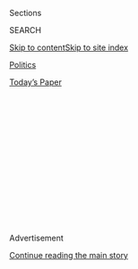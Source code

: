 <div id="app">

<div>

<div>

<div>

<div class="NYTAppHideMasthead css-1q2w90k e1suatyy0">

<div class="section css-ui9rw0 e1suatyy2">

<div class="css-eph4ug er09x8g0">

<div class="css-6n7j50">

</div>

<span class="css-1dv1kvn">Sections</span>

<div class="css-10488qs">

<span class="css-1dv1kvn">SEARCH</span>

</div>

[Skip to content](#site-content)[Skip to site
index](#site-index)

</div>

<div id="masthead-section-label" class="css-1wr3we4 eaxe0e00">

[Politics](https://www.nytimes3xbfgragh.onion/section/politics)

</div>

<div class="css-10698na e1huz5gh0">

</div>

</div>

<div id="masthead-bar-one" class="section hasLinks css-15hmgas e1csuq9d3">

<div class="css-uqyvli e1csuq9d0">

</div>

<div class="css-1uqjmks e1csuq9d1">

</div>

<div class="css-9e9ivx">

[](https://myaccount.nytimes3xbfgragh.onion/auth/login?response_type=cookie&client_id=vi)

</div>

<div class="css-1bvtpon e1csuq9d2">

[Today’s
Paper](https://www.nytimes3xbfgragh.onion/section/todayspaper)

</div>

</div>

</div>

</div>

<div data-aria-hidden="false">

<div id="site-content" data-role="main">

<div>

<div class="css-1aor85t" style="opacity:0.000000001;z-index:-1;visibility:hidden">

<div class="css-1hqnpie">

<div class="css-epjblv">

<span class="css-17xtcya">[Politics](/section/politics)</span><span class="css-x15j1o">|</span><span class="css-fwqvlz">Full
Executive Order Text: Trump’s Action Limiting Refugees Into the
U.S.</span>

</div>

<div class="css-k008qs">

<div class="css-1iwv8en">

<span class="css-18z7m18"></span>

<div>

</div>

</div>

<span class="css-1n6z4y">https://nyti.ms/2kcPWG8</span>

<div class="css-1705lsu">

<div class="css-4xjgmj">

<div class="css-4skfbu" data-role="toolbar" data-aria-label="Social Media Share buttons, Save button, and Comments Panel with current comment count" data-testid="share-tools">

  - 
  - 
  - 
  - 
    
    <div class="css-6n7j50">
    
    </div>

  - 

</div>

</div>

</div>

</div>

</div>

</div>

<div class="css-13pd83m">

</div>

<div id="top-wrapper" class="css-1sy8kpn">

<div id="top-slug" class="css-l9onyx">

Advertisement

</div>

[Continue reading the main
story](#after-top)

<div class="ad top-wrapper" style="text-align:center;height:100%;display:block;min-height:250px">

<div id="top" class="place-ad" data-position="top" data-size-key="top">

</div>

</div>

<div id="after-top">

</div>

</div>

<div id="sponsor-wrapper" class="css-1hyfx7x">

<div id="sponsor-slug" class="css-19vbshk">

Supported by

</div>

[Continue reading the main
story](#after-sponsor)

<div id="sponsor" class="ad sponsor-wrapper" style="text-align:center;height:100%;display:block">

</div>

<div id="after-sponsor">

</div>

</div>

<div class="css-1vkm6nb ehdk2mb0">

# Full Executive Order Text: Trump’s Action Limiting Refugees Into the U.S.

</div>

<div class="css-79elbk" data-testid="photoviewer-wrapper">

<div class="css-z3e15g" data-testid="photoviewer-wrapper-hidden">

</div>

<div class="css-1a48zt4 ehw59r15" data-testid="photoviewer-children">

![<span class="css-16f3y1r e13ogyst0" data-aria-hidden="true">President
Trump, at the Pentagon on Friday, signed an executive order titled
“Protecting the Nation From Foreign Terrorist Entry Into the United
States.”</span><span class="css-cnj6d5 e1z0qqy90" itemprop="copyrightHolder"><span class="css-1ly73wi e1tej78p0">Credit...</span><span><span>Stephen
Crowley/The New York
Times</span></span></span>](https://static01.graylady3jvrrxbe.onion/images/2017/01/28/us/28eo_web1/28eo_web1-articleInline.jpg?quality=75&auto=webp&disable=upscale)

</div>

</div>

<div class="css-xt80pu e12qa4dv0">

<div class="css-1w184yk e1m0lo4l0">

Jan. 27,
2017

<div class="css-4xjgmj">

<div class="css-d8bdto" data-role="toolbar" data-aria-label="Social Media Share buttons, Save button, and Comments Panel with current comment count" data-testid="share-tools">

  - 
  - 
  - 
  - 
    
    <div class="css-6n7j50">
    
    </div>

  - 

</div>

</div>

</div>

</div>

<div class="section meteredContent css-1r7ky0e" name="articleBody" itemprop="articleBody">

<div class="css-1fanzo5 StoryBodyCompanionColumn">

<div class="css-53u6y8">

*President Trump signed an executive order on Friday titled “Protecting
the Nation From Foreign Terrorist Entry Into the United States.”
Following is the language of that order, as supplied by the White
House.*

By the authority vested in me as President by the Constitution and laws
of the United States of America, including the Immigration and
Nationality Act (INA), 8 U.S.C. 1101 *et seq*., and section 301 of title
3, United States Code, and to protect the American people from terrorist
attacks by foreign nationals admitted to the United States, it is hereby
ordered as follows:

Section 1. Purpose*.* The visa-issuance process plays a crucial role in
detecting individuals with terrorist ties and stopping them from
entering the United States. Perhaps in no instance was that more
apparent than the terrorist attacks of September 11, 2001, when State
Department policy prevented consular officers from properly scrutinizing
the visa applications of several of the 19 foreign nationals who went on
to murder nearly 3,000 Americans. And while the visa-issuance process
was reviewed and amended after the September 11 attacks to better detect
would-be terrorists from receiving visas, these measures did not stop
attacks by foreign nationals who were admitted to the United States.

Numerous foreign-born individuals have been convicted or implicated in
terrorism-related crimes since September 11, 2001, including foreign
nationals who entered the United States after receiving visitor,
student, or employment visas, or who entered through the United States
refugee resettlement program. Deteriorating conditions in certain
countries due to war, strife, disaster, and civil unrest increase the
likelihood that terrorists will use any means possible to enter the
United States. The United States must be vigilant during the
visa-issuance process to ensure that those approved for admission do not
intend to harm Americans and that they have no ties to terrorism.

In order to protect Americans, the United States must ensure that those
admitted to this country do not bear hostile attitudes toward it and its
founding principles. The United States cannot, and should not, admit
those who do not support the Constitution, or those who would place
violent ideologies over American law. In addition, the United States
should not admit those who engage in acts of bigotry or hatred
(including “honor” killings, other forms of violence against women, or
the persecution of those who practice religions different from their
own) or those who would oppress Americans of any race, gender, or sexual
orientation.

</div>

</div>

<div class="css-1fanzo5 StoryBodyCompanionColumn">

<div class="css-53u6y8">

Sec. 2. Policy. It is the policy of the United States to protect its
citizens from foreign nationals who intend to commit terrorist attacks
in the United States; and to prevent the admission of foreign nationals
who intend to exploit United States immigration laws for malevolent
purposes.

Sec. 3. Suspension of Issuance of Visas and Other Immigration Benefits
to Nationals of Countries of Particular Concern*.* (a) The Secretary of
Homeland Security, in consultation with the Secretary of State and the
Director of National Intelligence, shall immediately conduct a review to
determine the information needed from any country to adjudicate any
visa, admission, or other benefit under the INA (adjudications) in order
to determine that the individual seeking the benefit is who the
individual claims to be and is not a security or public-safety threat.

(b) The Secretary of Homeland Security, in consultation with the
Secretary of State and the Director of National Intelligence, shall
submit to the President a report on the results of the review described
in subsection (a) of this section, including the Secretary of Homeland
Security’s determination of the information needed for adjudications and
a list of countries that do not provide adequate information, within 30
days of the date of this order. The Secretary of Homeland Security shall
provide a copy of the report to the Secretary of State and the Director
of National Intelligence.

(c) To temporarily reduce investigative burdens on relevant agencies
during the review period described in subsection (a) of this section, to
ensure the proper review and maximum utilization of available resources
for the screening of foreign nationals, and to ensure that adequate
standards are established to prevent infiltration by foreign terrorists
or criminals, pursuant to section 212(f) of the INA, 8 U.S.C. 1182(f), I
hereby proclaim that the immigrant and nonimmigrant entry into the
United States of aliens from countries referred to in section 217(a)(12)
of the INA, 8 U.S.C. 1187(a)(12), would be detrimental to the interests
of the United States, and I hereby suspend entry into the United States,
as immigrants and nonimmigrants, of such persons for 90 days from the
date of this order (excluding those foreign nationals traveling on
diplomatic visas, North Atlantic Treaty Organization visas, C-2 visas
for travel to the United Nations, and G-1, G-2, G-3, and G-4 visas).

(d) Immediately upon receipt of the report described in subsection (b)
of this section regarding the information needed for adjudications, the
Secretary of State shall request all foreign governments that do not
supply such information to start providing such information regarding
their nationals within 60 days of notification.

</div>

</div>

<div class="css-1fanzo5 StoryBodyCompanionColumn">

<div class="css-53u6y8">

(e) After the 60-day period described in subsection (d) of this section
expires, the Secretary of Homeland Security, in consultation with the
Secretary of State, shall submit to the President a list of countries
recommended for inclusion on a Presidential proclamation that would
prohibit the entry of foreign nationals (excluding those foreign
nationals traveling on diplomatic visas, North Atlantic Treaty
Organization visas, C-2 visas for travel to the United Nations, and G-1,
G-2, G-3, and G-4 visas) from countries that do not provide the
information requested pursuant to subsection (d) of this section until
compliance occurs.

(f) At any point after submitting the list described in subsection (e)
of this section, the Secretary of State or the Secretary of Homeland
Security may submit to the President the names of any additional
countries recommended for similar treatment.

(g) Notwithstanding a suspension pursuant to subsection (c) of this
section or pursuant to a Presidential proclamation described in
subsection (e) of this section, the Secretaries of State and Homeland
Security may, on a case-by-case basis, and when in the national
interest, issue visas or other immigration benefits to nationals of
countries for which visas and benefits are otherwise blocked.

(h) The Secretaries of State and Homeland Security shall submit to the
President a joint report on the progress in implementing this
orderwithin 30 days of the date of this order, a second report within 60
daysof the date of this order, a third report within 90 days of the date
of this order, and a fourth report within 120 days of the date of this
order.

Sec. 4. Implementing Uniform Screening Standards for All Immigration
Programs*.* (a) The Secretary of State, the Secretary of Homeland
Security, the Director of National Intelligence, and the Director of the
Federal Bureau of Investigation shall implement a program, as part of
the adjudication process for immigration benefits, to identify
individuals seeking to enter the United States on a fraudulent basis
with the intent to cause harm, or who are at risk of causing harm
subsequent to their admission. This program will include the development
of a uniform screening standard and procedure, such as in-person
interviews; a database of identity documents proffered by applicants to
ensure that duplicate documents are not used by multiple applicants;
amended application forms that include questions aimed at identifying
fraudulent answers and malicious intent; a mechanism to ensure that the
applicant is who the applicant claims to be; a process to evaluate the
applicant’s likelihood of becoming a positively contributing member of
society and the applicant’s ability to make contributions to the
national interest; and a mechanism to assess whether or not the
applicant has the intent to commit criminal or terrorist acts after
entering the United States.

(b) The Secretary of Homeland Security, in conjunction with the
Secretary of State, the Director of National Intelligence, and the
Director of the Federal Bureau of Investigation, shall submit to the
President an initial report on the progress of this directive within 60
days of the date of this order, a second report within 100 days of the
date of this order, and a third report within 200 days of the date of
this order.

Sec. 5. Realignment of the U.S. Refugee Admissions Program for Fiscal
Year 2017*.* (a) The Secretary of State shall suspend the U.S. Refugee
Admissions Program (USRAP) for 120 days. During the 120-day period, the
Secretary of State, in conjunction with the Secretary of Homeland
Security and in consultation with the Director of National Intelligence,
shall review the USRAP application and adjudication process to determine
what additional procedures should be taken to ensure that those approved
for refugee admission do not pose a threat to the security and welfare
of the United States, and shall implement such additional procedures.
Refugee applicants who are already in the USRAP process may be admitted
upon the initiation and completion of these revised procedures. Upon the
date that is 120 days after the date of this order, the Secretary of
State shall resume USRAP admissions only for nationals of countries for
which the Secretary of State, the Secretary of Homeland Security, and
the Director of National Intelligence have jointly determined that such
additional procedures are adequate to ensure the security and welfare of
the United States.

</div>

</div>

<div class="css-1fanzo5 StoryBodyCompanionColumn">

<div class="css-53u6y8">

(b) Upon the resumption of USRAP admissions, the Secretary of State, in
consultation with the Secretary of Homeland Security, is further
directed to make changes, to the extent permitted by law, to prioritize
refugee claims made by individuals on the basis of religious-based
persecution, provided that the religion of the individual is a minority
religion in the individual’s country of nationality. Where necessary and
appropriate, the Secretaries of State and Homeland Security shall
recommend legislation to the President that would assist with such
prioritization.

(c) Pursuant to section 212(f) of the INA, 8 U.S.C. 1182(f), I hereby
proclaim that the entry of nationals of Syria as refugees is detrimental
to the interests of the United States and thus suspend any such entry
until such time as I have determined that sufficient changes have been
made to the USRAP to ensure that admission of Syrian refugees is
consistent with the national interest.

(d) Pursuant to section 212(f) of the INA, 8 U.S.C. 1182(f), I hereby
proclaim that the entry of more than 50,000 refugees in fiscal year 2017
would be detrimental to the interests of the United States, and thus
suspend any such entry until such time as I determine that additional
admissions would be in the national interest.

(e) Notwithstanding the temporary suspension imposed pursuant to
subsection (a) of this section, the Secretaries of State and Homeland
Security may jointly determine to admit individuals to the United States
as refugees on a case-by-case basis, in their discretion, but only so
long as they determine that the admission of such individuals as
refugees is in the national interest — including when the person is a
religious minority in his country of nationality facing religious
persecution, when admitting the person would enable the United States to
conform its conduct to a preexisting international agreement, or when
the person is already in transit and denying admission would cause undue
hardship — and it would not pose a risk to the security or welfare of
the United States.

(f) The Secretary of State shall submit to the President an initial
report on the progress of the directive in subsection (b) of this
section regarding prioritization of claims made by individuals on the
basis of religious-based persecution within 100 days of the date of this
order and shall submit a second report within 200 days of the date of
this order.

(g) It is the policy of the executive branch that, to the extent
permitted by law and as practicable, State and local jurisdictions be
granted a role in the process of determining the placement or settlement
in their jurisdictions of aliens eligible to be admitted to the United
States as refugees. To that end, the Secretary of Homeland Security
shall examine existing law to determine the extent to which, consistent
with applicable law, State and local jurisdictions may have greater
involvement in the process of determining the placement or resettlement
of refugees in their jurisdictions, and shall devise a proposal to
lawfully promote such involvement.

</div>

</div>

<div class="css-1fanzo5 StoryBodyCompanionColumn">

<div class="css-53u6y8">

Sec. 6. Rescission of Exercise of Authority Relating to the Terrorism
Grounds of Inadmissibility*.* The Secretaries of State and Homeland
Security shall, in consultation with the Attorney General, consider
rescinding the exercises of authority in section 212 of the INA, 8
U.S.C. 1182, relating to the terrorism grounds of inadmissibility, as
well as any related implementing memoranda.

Sec. 7. Expedited Completion of the Biometric Entry-Exit Tracking
System. (a) The Secretary of Homeland Security shall expedite the
completion and implementation of a biometric entry-exit tracking system
for all travelers to the United States, as recommended by the National
Commission on Terrorist Attacks Upon the United States.

(b) The Secretary of Homeland Security shall submit to the President
periodic reports on the progress of the directive contained in
subsection (a) of this section. The initial report shall be submitted
within 100 days of the date of this order, a second report shall be
submitted within 200 days of the date of this order, and a third report
shall be submitted within 365 days of the date of this order. Further,
the Secretary shall submit a report every 180 days thereafter until the
system is fully deployed and operational.

Sec. 8. Visa Interview Security*.* (a) The Secretary of State shall
immediately suspend the Visa Interview Waiver Program and ensure
compliance with section 222 of the INA, 8 U.S.C. 1222, which requires
that all individuals seeking a nonimmigrant visa undergo an in-person
interview, subject to specific statutory exceptions.

(b) To the extent permitted by law and subject to the availability of
appropriations, the Secretary of State shall immediately expand the
Consular Fellows Program, including by substantially increasing the
number of Fellows, lengthening or making permanent the period of
service, and making language training at the Foreign Service Institute
available to Fellows for assignment to posts outside of their area of
core linguistic ability, to ensure that non-immigrant visa-interview
wait times are not unduly affected.

Sec. 9. Visa Validity Reciprocity*.* The Secretary of State shall review
all nonimmigrant visa reciprocity agreements to ensure that they are,
with respect to each visa classification, truly reciprocal insofar as
practicable with respect to validity period and fees, as required by
sections 221(c) and 281 of the INA, 8 U.S.C. 1201(c) and 1351, and other
treatment. If a country does not treat United States nationals seeking
nonimmigrant visas in a reciprocal manner, the Secretary of State shall
adjust the visa validity period, fee schedule, or other treatment to
match the treatment of United States nationals by the foreign country,
to the extent practicable.

Sec. 10. Transparency and Data Collection*.* (a) To be more transparent
with the American people, and to more effectively implement policies and
practices that serve the national interest, the Secretary of Homeland
Security, in consultation with the Attorney General, shall, consistent
with applicable law and national security, collect and make publicly
available within 180 days, and every 180 days thereafter:

(i) information regarding the number of foreign nationals in the United
States who have been charged with terrorism-related offenses while in
the United States; convicted of terrorism-related offenses while in the
United States; or removed from the United States based on
terrorism-related activity, affiliation, or material support to a
terrorism-related organization, or any other national security reasons
since the date of this order or the last reporting period, whichever is
later;

</div>

</div>

<div class="css-1fanzo5 StoryBodyCompanionColumn">

<div class="css-53u6y8">

(ii) information regarding the number of foreign nationals in the United
States who have been radicalized after entry into the United States and
engaged in terrorism-related acts, or who have provided material support
to terrorism-related organizations in countries that pose a threat to
the United States, since the date of this order or the last reporting
period, whichever is later; and

(iii) information regarding the number and types of acts of gender-based
violence against women, including honor killings, in the United States
by foreign nationals, since the date of this order or the last reporting
period, whichever is later; and

(iv) any other information relevant to public safety and security as
determined by the Secretary of Homeland Security and the Attorney
General, including information on the immigration status of foreign
nationals charged with major offenses.

(b) The Secretary of State shall, within one year of the date of this
order, provide a report on the estimated long-term costs of the USRAP at
the Federal, State, and local levels.

Sec. 11. General Provisions*.* (a) Nothing in this order shall be
construed to impair or otherwise affect:

(i) the authority granted by law to an executive department or agency,
or the head thereof; or

(ii) the functions of the Director of the Office of Management and
Budget relating to budgetary, administrative, or legislative proposals.

(b) This order shall be implemented consistent with applicable law and
subject to the availability of appropriations.

(c) This order is not intended to, and does not, create any right or
benefit, substantive or procedural, enforceable at law or in equity by
any party against the United States, its departments, agencies, or
entities, its officers, employees, or agents, or any other person.

</div>

</div>

</div>

<div>

</div>

<div>

</div>

<div>

</div>

<div>

<div id="bottom-wrapper" class="css-1ede5it">

<div id="bottom-slug" class="css-l9onyx">

Advertisement

</div>

[Continue reading the main
story](#after-bottom)

<div id="bottom" class="ad bottom-wrapper" style="text-align:center;height:100%;display:block;min-height:90px">

</div>

<div id="after-bottom">

</div>

</div>

</div>

</div>

</div>

## Site Index

<div>

</div>

## Site Information Navigation

  - [© <span>2020</span> <span>The New York Times
    Company</span>](https://help.nytimes3xbfgragh.onion/hc/en-us/articles/115014792127-Copyright-notice)

<!-- end list -->

  - [NYTCo](https://www.nytco.com/)
  - [Contact
    Us](https://help.nytimes3xbfgragh.onion/hc/en-us/articles/115015385887-Contact-Us)
  - [Work with us](https://www.nytco.com/careers/)
  - [Advertise](https://nytmediakit.com/)
  - [T Brand Studio](http://www.tbrandstudio.com/)
  - [Your Ad
    Choices](https://www.nytimes3xbfgragh.onion/privacy/cookie-policy#how-do-i-manage-trackers)
  - [Privacy](https://www.nytimes3xbfgragh.onion/privacy)
  - [Terms of
    Service](https://help.nytimes3xbfgragh.onion/hc/en-us/articles/115014893428-Terms-of-service)
  - [Terms of
    Sale](https://help.nytimes3xbfgragh.onion/hc/en-us/articles/115014893968-Terms-of-sale)
  - [Site
    Map](https://spiderbites.nytimes3xbfgragh.onion)
  - [Help](https://help.nytimes3xbfgragh.onion/hc/en-us)
  - [Subscriptions](https://www.nytimes3xbfgragh.onion/subscription?campaignId=37WXW)

</div>

</div>

</div>

</div>
